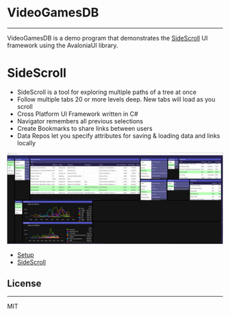 # VideoGamesDB
---
VideoGamesDB is a demo program that demonstrates the [SideScroll](https://github.com/garyhertel/SideScroll) UI framework using the AvaloniaUI library. 

# SideScroll
* SideScroll is a tool for exploring multiple paths of a tree at once
* Follow multiple tabs 20 or more levels deep. New tabs will load as you scroll
* Cross Platform UI Framework written in C#
* Navigator remembers all previous selections
* Create Bookmarks to share links between users
* Data Repos let you specify attributes for saving & loading data and links locally

![Psychonauts](/Images/Screenshots/PsychonautsAndCharts.png)


* [Setup](Docs/Setup.md)
* [SideScroll](https://github.com/garyhertel/SideScroll)

## License
---
MIT